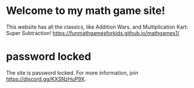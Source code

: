 # Welcome to my math game site!
This website has all the classics, like Addition Wars, and Multiplication Kart: Super Subtraction!
https://funmathgamesforkids.github.io/mathgames1/

# password locked

The site is password locked. For more information, join https://discord.gg/KXSNzHuP9X.
